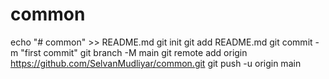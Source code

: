# common
echo "# common" >> README.md
git init
git add README.md
git commit -m "first commit"
git branch -M main
git remote add origin https://github.com/SelvanMudliyar/common.git
git push -u origin main
